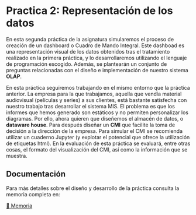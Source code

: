 # Practica 2: Representación de los datos

En esta segunda práctica de la asignatura simularemos el proceso de creación de un dashboard o Cuadro de Mando Integral. Este dashboad es una representación visual de los datos obtenidos tras el tratamiento realizado en la primera práctica, y lo desarrollaremos utilizando el lenguaje de programación escogido. Además, se plantearán un conjunto de preguntas relacionadas con el diseño e implementación de nuestro sistema __OLAP__.

En esta práctica seguiremos trabajando en el mismo entorno que la práctica anterior. La empresa para la que trabajamos, aquella que vendía material audiovisual (películas y series) a sus clientes, está bastante satisfecha con nuestro trabajo tras desarrollar el sistema MIS. El problema es que los informes que hemos generado son estáticos y no permiten personalizar los diagramas. Por ello, ahora quieren que diseñemos el almacén de datos, o __dataware house__. Para después diseñar un __CMI__ que facilite la toma de decisión a la dirección de la empresa. Para simular el CMI se recomienda utilizar un cuaderno Jupyter (y explotar el potencial que ofrece la utilización de etiquetas html). En la evaluación de esta práctica se evaluará, entre otras cosas, el formato del visualización del CMI, así como la información que se muestra.

## Documentación

Para más detalles sobre el diseño y desarrollo de la práctica consulta la memoria completa en:

[📘 Memoria](./doc/SI_Practica2.pdf)
